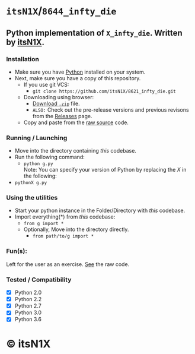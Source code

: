 # `itsN1X`/`8644_infty_die`
## Python implementation of `X_infty_die`. Written by [itsN1X](https://startpage.com/search?q=itsN1X).

### Installation
- Make sure you have [Python](https://beopen.com) installed on your system.
- Next, make sure you have a copy of this repository.
  - If you use git VCS:
    - `git clone https://github.com/itsN1X/8621_infty_die.git`
  - Downloading using browser:
    - [Download `.zip`](https://github.com/itsN1X/8644_infty_die/archive/master.zip) file.
    - `ALSO:` Check out the pre-release versions and previous revisons from the [Releases](https://github.com/itsN1X/8644_infty_die/releases) page.
  - Copy and paste from the [raw source](https://raw.githubusercontent.com/itsN1X/8644_infty_die/raw/master/g.py) code.
### Running / Launching
  - Move into the directory containing _this_ codebase.
  - Run the following command:
    - `python g.py`  
Note: You can specify your version of Python by replacing the _X_ in the following:
- `pythonX g.py`
### Using the utilities
  - Start your python instance in the Folder/Directory with _this_ codebase.
  - Import everything(\*) from _this_ codebase:
    - `from g import *`
    - Optionally, Move into the directory directly.
      - `from path/to/g import *`
### Fun(s):
Left for the user as an exercise. [See](https://duckduckgo.com/q?=%22itsN1X+infty_die%22) the raw code.
### Tested / Compatibility
- [x] Python 2.0
- [x] Python 2.2
- [x] Python 2.7
- [x] Python 3.0
- [x] Python 3.6
# © itsN1X
